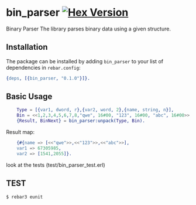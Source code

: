 # bin_parser [![Hex Version](https://img.shields.io/hexpm/v/bin_parser.svg)](https://hex.pm/packages/bin_parser)

Binary Parser
The library parses binary data using a given structure.

## Installation

The package can be installed by adding `bin_parser` to your list of dependencies
in `rebar.config`:

```erlang
{deps, [{bin_parser, "0.1.0"}]}.
```
## Basic Usage
``` erlang
    Type = [{var1, dword, r},{var2, word, 2},{name, string, n}],
    Bin = <<1,2,3,4,5,6,7,8,"qwe", 16#00, "123", 16#00, "abc", 16#00>>,
    {Result, BinNext} = bin_parser:unpack(Type, Bin).
```
 Result map:
``` erlang
    {#{name => [<<"qwe">>,<<"123">>,<<"abc">>],
    var1 => 67305985,
    var2 => [1541,2055]}.
```
look at the tests (test/bin_parser_test.erl)

## TEST

    $ rebar3 eunit


